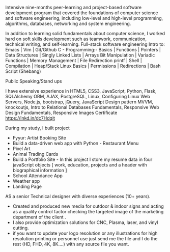 Intensive nine-months peer-learning and project-based software development program that covered the foundations of computer science and software engineering, including low-level and high-level programming, algorithms, databases, networking and system engineering.

In addition to learning solid fundamentals about computer science, I worked hard on soft skills development such as teamwork, communication, technical writing, and self-learning.
Full-stack software engineering
Intro to:
Emacs | Vim | Git/Github
C - Programming:-
Basics | Functions | Pointers | Data Structures | Singly Linked Lists | Arrays
Bit Manipulation | Variadic Functions | Memory Management | File Redirection
printf | Shell | Compilation | Heap/Stack
Linux
Basics | Permissions | Redirections | Bash Script (Shebang)

Public Speaking/Stand ups

I have extensive experience in HTML5, CSS3, JavaScript, Python, Flask, SQLAlchemy ORM, AJAX, PostgreSQL, Linux, Configuring Linux Web Servers, Node.js, bootstrap, jQuery, JavaScript Design pattern MVVM, knockoutjs, Intro to Relational Databases Fundamentals, Responsive Web Design Fundamentals, Responsive Images
Certificate
https://lnkd.in/dc7Hdqit

During my study, I built project
- Fyyur: Artist Booking Site
- Build a data-driven web app with Python - Restaurant Menu
- Pixel Art
- Animal Trading Cards
- Build a Portfolio Site - In this project I store my resume data in four javaScript objects [ work, education, projects and a header with biographical information ]
- School Attendance App
- Weather app
- Landing Page

AS a senior Technical designer with diverse experiences (10+ years).
* Created and produced new media for outdoor & indoor signs and acting as a quality control factor checking the targeted image of the marketing department of the client .
* I also provide optimization solutions for CNC, Plasma, laser, and vinyl cutting.
* if you want to update your logo resolution or any illustrations for high resolution printing or personnel use just send me the file and I do the rest (HD, FHD, 4K, 8K....) with any source file you want.
